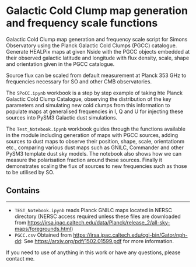 Galactic Cold Clump map generation and frequency scale functions
=======

Galactic Cold Clump map generation and frequency scale script for Simons Observatory using the Planck Galactic Cold Clumps (PGCC) catalogue. Generate HEALPix maps at given Nside with the PGCC objects embedded at their observed galactic latitude and longitude with flux density, scale, shape and orientation given in the PGCC catalogue. 

Source flux can be scaled from default measurement at Planck 353 GHz to frequencies necessary for SO and other CMB observatories.

The `SPoCC.ipynb` workbook is a step by step example of taking hte Planck Galactic Cold Clump Catalogue, observing the distribution of the key parameters and simulating new cold clumps from this information to populate maps at generalised frequencies in I, Q and U for injecting these sources into PySM3 Galactic dust simulations.

The `Test_Notebook.ipynb` workbook guides through the functions available in the module including generation of maps with PGCC sources, adding sources to dust maps to observe their position, shape, scale, orientationm etc., comparing various dust maps such as GNILC, Commander and other PySM3 template dust sky models. The notebook also shows how we can measure the polarisation fraction around these sources.
Finally it demonstrates scaling the flux of sources to new frequencies such as those to be utilised by SO.

## Contains
--------
- `TEST_Notebook.ipynb` reads Planck GNILC maps located in NERSC directory (NERSC access required unless these files are downloaded from https://irsa.ipac.caltech.edu/data/Planck/release_2/all-sky-maps/foregrounds.html) 
- `PGCC.csv` Obtained from https://irsa.ipac.caltech.edu/cgi-bin/Gator/nph-dd: See https://arxiv.org/pdf/1502.01599.pdf for more information.

If you need to use of anything in this work or have any questions, please contact me.